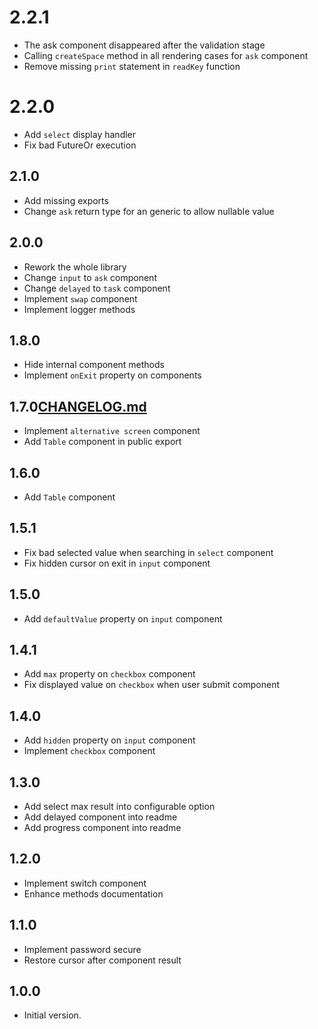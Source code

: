# 2.2.1
- The ask component disappeared after the validation stage
- Calling `createSpace` method in all rendering cases for `ask` component
- Remove missing `print` statement in `readKey` function

# 2.2.0
- Add `select` display handler
- Fix bad FutureOr execution

## 2.1.0
- Add missing exports
- Change `ask` return type for an generic to allow nullable value 

## 2.0.0
- Rework the whole library
- Change `input` to `ask` component
- Change `delayed` to `task` component
- Implement `swap` component
- Implement logger methods

## 1.8.0

- Hide internal component methods
- Implement `onExit` property on components

## 1.7.0[CHANGELOG.md](CHANGELOG.md)

- Implement `alternative screen` component
- Add `Table` component in public export

## 1.6.0

- Add `Table` component

## 1.5.1

- Fix bad selected value when searching in `select` component
- Fix hidden cursor on exit in `input` component

## 1.5.0

- Add `defaultValue` property on `input` component

## 1.4.1

- Add `max` property on `checkbox` component
- Fix displayed value on `checkbox` when user submit component 

## 1.4.0

- Add `hidden` property on `input` component
- Implement `checkbox` component

## 1.3.0

- Add select max result into configurable option
- Add delayed component into readme
- Add progress component into readme

## 1.2.0

- Implement switch component
- Enhance methods documentation

## 1.1.0

- Implement password secure
- Restore cursor after component result

## 1.0.0

- Initial version.
